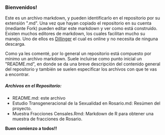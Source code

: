 ### Bienvenidos!

Este es un archivo markdown, y pueden identificarlo en el repositorio por su extensión ".md".
Una vez que hayan copiado el repositorio en su cuenta (mediante Fork) pueden editar este markdown y ver como está construido.
Existen muchos editores de markdown, los cuales facilitan mucho su manejo. Uno de ellos es [Dillinger](http://dillinger.io/) el cual es online y no necesita de ninguna descarga.

Como ya les comenté, por lo general un repositorio está compuesto por mínimo un archivo markdown.
Suele incluirse como punto inicial un "README.md", en donde se da una breve descripción del contenido general del repositorio y también se suelen especificar los archivos con que te vas a encontrar.

##### Archivos en el Repositorio:
  - README.md: este archivo
  - Estudio Transgeneracional de la Sexualidad en Rosario.md: Resúmen del proyecto.
  - Muestra Fracciones Censales.Rmd: Markdown de R para obtener una muestra de fracciones de Rosario.


**Buen comienzo a todos!!**
